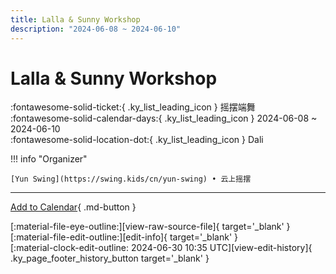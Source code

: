 ```yaml
---
title: Lalla & Sunny Workshop
description: "2024-06-08 ~ 2024-06-10"
---
```


# Lalla & Sunny Workshop 

:fontawesome-solid-ticket:{ .ky_list_leading_icon } 摇摆端舞  
:fontawesome-solid-calendar-days:{ .ky_list_leading_icon } 2024-06-08 ~ 2024-06-10  
:fontawesome-solid-location-dot:{ .ky_list_leading_icon } Dali  

!!! info "Organizer"

    [Yun Swing](https://swing.kids/cn/yun-swing) • 云上摇摆  

---

[Add to Calendar](https://swing.news/ics/en/2024/cn/dali-lalla-n-sunny-workshop-2024.ics){ .md-button }

<div class="ky_page_footer" markdown>
<div class="ky_page_footer_trailing" markdown="span">
[:material-file-eye-outline:][view-raw-source-file]{ target='_blank' }
[:material-file-edit-outline:][edit-info]{ target='_blank' }
</div>
<div class="ky_page_footer_leading" markdown="span">
[:material-clock-edit-outline: 2024-06-30 10:35 UTC][view-edit-history]{ .ky_page_footer_history_button target='_blank' }
</div>
</div>

[view-raw-source-file]: https://github.com/swingdance/events/blob/main/2024/cn/dali-lalla-n-sunny-workshop-2024.json "View Raw Source File"
[edit-info]: https://github.com/swingdance/events/issues/new?assignees=&labels=update+event&projects=&template=03-update_entity.yml&title=%5B2024%2Fcn%5D%20Lalla%20%26%20Sunny%20Workshop&region=cn&year=2024&id=dali-lalla-n-sunny-workshop-2024&name=Lalla%20%26%20Sunny%20Workshop&org_id=yun-swing "Edit Info"

[view-edit-history]: https://github.com/swingdance/events/commits/main/2024/cn/dali-lalla-n-sunny-workshop-2024.json "View Edit History"
